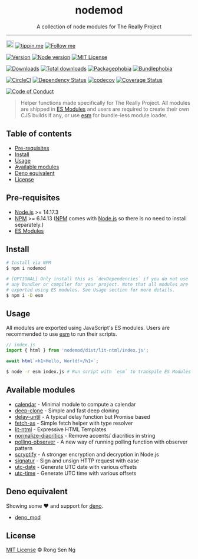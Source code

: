 <div align="center" style="text-align: center;">
  <h1 style="border-bottom: none;">nodemod</h1>

  <p>A collection of node modules for The Really Project</p>
</div>

<hr />

<a href="https://www.buymeacoffee.com/RLmMhgXFb" target="_blank" rel="noopener noreferrer"><img src="https://www.buymeacoffee.com/assets/img/custom_images/orange_img.png" alt="Buy Me A Coffee" style="height: 20px !important;width: auto !important;" ></a>
[![tippin.me][tippin-me-badge]][tippin-me-url]
[![Follow me][follow-me-badge]][follow-me-url]

[![Version][version-badge]][version-url]
[![Node version][node-version-badge]][node-version-url]
[![MIT License][mit-license-badge]][mit-license-url]

[![Downloads][downloads-badge]][downloads-url]
[![Total downloads][total-downloads-badge]][downloads-url]
[![Packagephobia][packagephobia-badge]][packagephobia-url]
[![Bundlephobia][bundlephobia-badge]][bundlephobia-url]

[![CircleCI][circleci-badge]][circleci-url]
[![Dependency Status][daviddm-badge]][daviddm-url]
[![codecov][codecov-badge]][codecov-url]
[![Coverage Status][coveralls-badge]][coveralls-url]

[![Code of Conduct][coc-badge]][coc-url]

> Helper functions made specifically for The Really Project. All modules are shipped in [ES Modules] and users are required to create their own CJS builds if any, or use [esm] for bundle-less module loader.

## Table of contents <!-- omit in toc -->

- [Pre-requisites](#pre-requisites)
- [Install](#install)
- [Usage](#usage)
- [Available modules](#available-modules)
- [Deno equivalent](#deno-equivalent)
- [License](#license)

## Pre-requisites

- [Node.js][nodejs-url] >= 14.17.3
- [NPM][npm-url] >= 6.14.13 ([NPM][npm-url] comes with [Node.js][nodejs-url] so there is no need to install separately.)
- [ES Modules]

## Install

```sh
# Install via NPM
$ npm i nodemod
```

```sh
# [OPTIONAL] Only install this as `devDependencies` if you do not use
# any bundler or compiler for your project. Note that all modules are 
# exported using ES modules. See Usage section for more details.
$ npm i -D esm
```

## Usage

All modules are exported using JavaScript's ES modules. Users are recommended to use [esm] to run their scripts.

```js
// index.js
import { html } from 'nodemod/dist/lit-ntml/index.js';

await html`<h1>Hello, World!</h1>`;
```

```sh
$ node -r esm index.js # Run script with `esm` to transpile ES Modules on the fly.
```

## Available modules

* [calendar] - Minimal module to compute a calendar
* [deep-clone] - Simple and fast deep cloning
* [delay-until] - A typical delay function but Promise based
* [fetch-as] - Simple fetch helper with type resolver
* [lit-ntml] - Expressive HTML Templates
* [normalize-diacritics] - Remove accents/ diacritics in string
* [polling-observer] - A new way of running polling function with observer pattern
* [scryptify] - A stronger encryption and decryption in Node.js
* [signatur] - Sign and unsign HTTP request with ease
* [utc-date] - Generate UTC date with various offsets
* [utc-time] - Generate UTC time with various offsets

## Deno equivalent

Showing some ❤️ and support for [deno].

* [deno_mod]

## License

[MIT License](https://motss.mit-license.org/) © Rong Sen Ng

<!-- References -->
[typescript-url]: https://github.com/Microsoft/TypeScript
[nodejs-url]: https://nodejs.org
[npm-url]: https://www.npmjs.com
[node-releases-url]: https://nodejs.org/en/download/releases
[deno]: https://github.com/denoland/deno
[deno_mod]: https://github.com/motss/deno_mod
[esm]: https://github.com/standard-things/esm
[ES Modules]: https://developer.mozilla.org/en-US/docs/Web/JavaScript/Guide/Modules

[calendar]: /src/calendar
[deep-clone]: /src/deep-clone
[delay-until]: /src/delay-until
[fetch-as]: /src/fetch-as
[lit-ntml]: /src/lit-ntml
[normalize-diacritics]: /src/normalize-diacritics
[polling-observer]: /src/polling-observer
[scryptify]: /src/scryptify
[signatur]: /src/signatur
[utc-date]: /src/utc-date
[utc-time]: /src/utc-time

<!-- Badges -->
[tippin-me-badge]: https://badgen.net/badge/%E2%9A%A1%EF%B8%8Ftippin.me/@igarshmyb/F0918E
[follow-me-badge]: https://flat.badgen.net/twitter/follow/igarshmyb?icon=twitter

[version-badge]: https://flat.badgen.net/npm/v/nodemod?icon=npm
[node-version-badge]: https://flat.badgen.net/npm/node/nodemod
[mit-license-badge]: https://flat.badgen.net/npm/license/nodemod

[downloads-badge]: https://flat.badgen.net/npm/dm/nodemod
[total-downloads-badge]: https://flat.badgen.net/npm/dt/nodemod?label=total%20downloads
[packagephobia-badge]: https://flat.badgen.net/packagephobia/install/nodemod
[bundlephobia-badge]: https://flat.badgen.net/bundlephobia/minzip/nodemod

[circleci-badge]: https://flat.badgen.net/circleci/github/motss/nodemod?icon=circleci
[daviddm-badge]: https://flat.badgen.net/david/dep/motss/nodemod
[codecov-badge]: https://flat.badgen.net/codecov/c/github/motss/nodemod?label=codecov&icon=codecov
[coveralls-badge]: https://flat.badgen.net/coveralls/c/github/motss/nodemod?label=coveralls

[coc-badge]: https://flat.badgen.net/badge/code%20of/conduct/pink

<!-- Links -->
[tippin-me-url]: https://tippin.me/@igarshmyb
[follow-me-url]: https://twitter.com/igarshmyb?utm_source=github.com&amp;utm_medium=referral&amp;utm_content=motss/app-datepicker


[version-url]: https://www.npmjs.com/package/nodemod
[node-version-url]: https://nodejs.org/en/download
[mit-license-url]: https://github.com/motss/nodemod/blob/master/LICENSE

[downloads-url]: https://www.npmtrends.com/nodemod
[packagephobia-url]: https://packagephobia.now.sh/result?p=nodemod
[bundlephobia-url]: https://bundlephobia.com/result?p=nodemod

[circleci-url]: https://circleci.com/gh/motss/nodemod/tree/master
[daviddm-url]: https://david-dm.org/motss/nodemod
[codecov-url]: https://codecov.io/gh/motss/nodemod
[coveralls-url]: https://coveralls.io/github/motss/nodemod?branch=master

[coc-url]: https://github.com/motss/nodemod/blob/master/CODE_OF_CONDUCT.md
